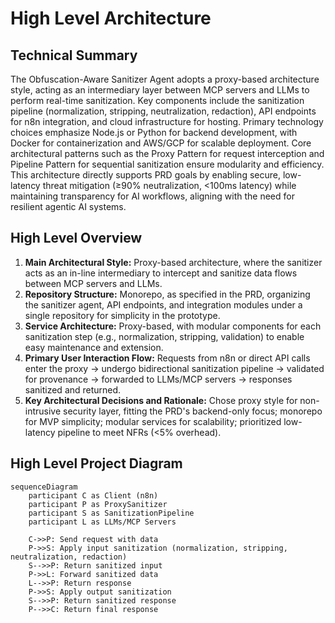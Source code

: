 # High Level Architecture

## Technical Summary

The Obfuscation-Aware Sanitizer Agent adopts a proxy-based architecture style, acting as an intermediary layer between MCP servers and LLMs to perform real-time sanitization. Key components include the sanitization pipeline (normalization, stripping, neutralization, redaction), API endpoints for n8n integration, and cloud infrastructure for hosting. Primary technology choices emphasize Node.js or Python for backend development, with Docker for containerization and AWS/GCP for scalable deployment. Core architectural patterns such as the Proxy Pattern for request interception and Pipeline Pattern for sequential sanitization ensure modularity and efficiency. This architecture directly supports PRD goals by enabling secure, low-latency threat mitigation (≥90% neutralization, <100ms latency) while maintaining transparency for AI workflows, aligning with the need for resilient agentic AI systems.

## High Level Overview

1. **Main Architectural Style:** Proxy-based architecture, where the sanitizer acts as an in-line intermediary to intercept and sanitize data flows between MCP servers and LLMs.
2. **Repository Structure:** Monorepo, as specified in the PRD, organizing the sanitizer agent, API endpoints, and integration modules under a single repository for simplicity in the prototype.
3. **Service Architecture:** Proxy-based, with modular components for each sanitization step (e.g., normalization, stripping, validation) to enable easy maintenance and extension.
4. **Primary User Interaction Flow:** Requests from n8n or direct API calls enter the proxy → undergo bidirectional sanitization pipeline → validated for provenance → forwarded to LLMs/MCP servers → responses sanitized and returned.
5. **Key Architectural Decisions and Rationale:** Chose proxy style for non-intrusive security layer, fitting the PRD's backend-only focus; monorepo for MVP simplicity; modular services for scalability; prioritized low-latency pipeline to meet NFRs (<5% overhead).

## High Level Project Diagram

```mermaid
sequenceDiagram
    participant C as Client (n8n)
    participant P as ProxySanitizer
    participant S as SanitizationPipeline
    participant L as LLMs/MCP Servers

    C->>P: Send request with data
    P->>S: Apply input sanitization (normalization, stripping, neutralization, redaction)
    S-->>P: Return sanitized input
    P->>L: Forward sanitized data
    L-->>P: Return response
    P->>S: Apply output sanitization
    S-->>P: Return sanitized response
    P-->>C: Return final response
```
